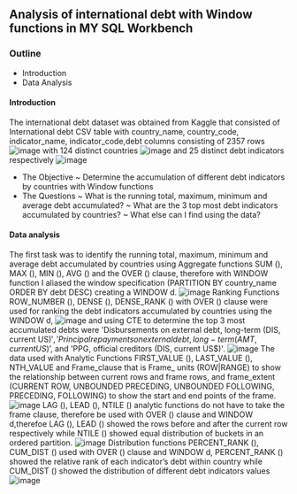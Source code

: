 ## Analysis of international debt with Window functions in MY SQL Workbench
### Outline
* Introduction
* Data Analysis

#### Introduction
The international  debt dataset was obtained from Kaggle that consisted of  International debt CSV table with  country_name, country_code, indicator_name, indicator_code,debt columns consisting of 2357 rows 
![image](https://user-images.githubusercontent.com/92436079/198059078-62d24116-9d41-4a36-9ba7-e6a6a81ef540.png)
with 124  distinct countries
![image](https://user-images.githubusercontent.com/92436079/198059529-719cf980-67b2-43d4-8c81-3a835a1d65b7.png)
and 25 distinct debt indicators respectively
![image](https://user-images.githubusercontent.com/92436079/198059790-840517dc-23b4-4d6a-a11e-0f8468d5a3bd.png)
* The Objective
~ Determine the accumulation of different debt indicators by countries with Window functions
* The Questions 
~ What is the running total, maximum, minimum and average debt accumulated? 
~ What are the 3 top most debt indicators accumulated by countries? 
~ What else can I find using the data?
#### Data analysis
The first task was to identify the running total, maximum, minimum and average debt accumulated by countries using Aggregate functions SUM (), MAX (), MIN (), AVG () and the OVER () clause, therefore with WINDOW function I aliased the window specification (PARTITION BY country_name ORDER BY debt DESC) creating a WINDOW d.
![image](https://user-images.githubusercontent.com/92436079/198060432-76c6941b-e55a-4107-8341-d753aeae3864.png)
Ranking Functions ROW_NUMBER (), DENSE (), DENSE_RANK () with OVER () clause were used for ranking the debt indicators accumulated by countries using the WINDOW d,
![image](https://user-images.githubusercontent.com/92436079/198060817-43bc1d4d-3648-41e7-b7a1-5db7e1d9bf2a.png)
and using CTE   to determine the top 3 most accumulated debts were 'Disbursements on external debt, long-term (DIS, current US$)','Principal repayments on external debt, long-term (AMT, current US$)’, and 'PPG, official creditors (DIS, current US$)'.
![image](https://user-images.githubusercontent.com/92436079/198061104-3e8fe868-044d-4c31-80da-6226d1cbbf79.png)
 The data used with Analytic Functions FIRST_VALUE (), LAST_VALUE (), NTH_VALUE and Frame_clause that is Frame_ units (ROW|RANGE) to show the relationship between current rows and frame rows, and frame_extent (CURRENT ROW, UNBOUNDED PRECEDING, UNBOUNDED FOLLOWING, PRECEDING, FOLLOWING) to show the start and end points of the frame.
![image](https://user-images.githubusercontent.com/92436079/198065715-c69f12de-8060-48c7-8981-3ce11199e536.png) 
LAG (), LEAD (), NTILE () analytic functions do not have to take the frame clause, therefore be used with OVER () clause and WINDOW d,therefoe
 LAG (), LEAD () showed the rows before and after the current row respectively while NTILE () showed equal distribution of buckets in an ordered partition.
 ![image](https://user-images.githubusercontent.com/92436079/198062615-9136e380-f9e6-4655-99c4-6a033aad74d9.png)
Distribution functions PERCENT_RANK (), CUM_DIST () used with OVER () clause and WINDOW d, PERCENT_RANK () showed the relative rank of each indicator’s debt within country while CUM_DIST () showed the distribution of different debt indicators values
![image](https://user-images.githubusercontent.com/92436079/198062787-4b705bf0-4555-40b5-81e7-5ffeaaf090a2.png)
